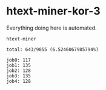 # htext-miner-kor-3

Everything doing here is automated.

```
htext-miner

total: 643/9855 (6.5246067985794%)

job0: 117
job1: 135
job2: 128
job3: 135
job4: 128
```